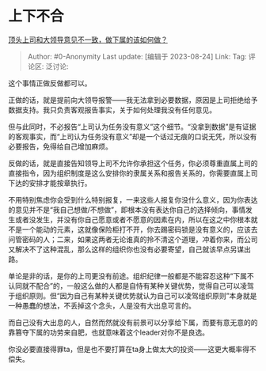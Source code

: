 # 上下不合
[顶头上司和大领导意见不一致，做下属的该如何做？](https://www.zhihu.com/question/618050330/answer/3179774747)

> Author: #0-Anonymity
> Last update: [编辑于 2023-08-24]
> Link:
> Tag:
> 评论区:
> 泛讨论:

这个事情正做反做都可以。

正做的话，就是提前向大领导报警——我无法拿到必要数据，原因是上司拒绝给予数据支持。我只负责客观报告事实，关于如何处理我没有任何意见。

但与此同时，不必报告“上司认为任务没有意义”这个细节。“没拿到数据”是有证据的客观事实，而“上司认为任务没有意义”却是一个话过无痕的口说无凭，所以没有必要报告，免得给自己增加麻烦。

反做的话，就是直接告知领导上司不允许你承担这个任务，你必须尊重直属上司的直接指令，因为组织制度是这么安排你的隶属关系和报告关系的，你需要直属上司下达的安排才能按章执行。

不用特别焦虑你会受到什么特别报复，一来这些人报复你没什么意义，因为你表达的意见并不是“我自己想做/不想做”，即根本没有表达你自己的选择倾向，事情发生或者没发生，并没有你自己愿意或者不愿意的因素在内，所以在这之中你根本就不是一个能动的元素，这就像保险柜打不开，你去踢密码锁是没有意义的，应该去问管密码的人；二来，如果这两者无论谁真的拎不清这个道理，冲着你来，而公司又解决不了这种混乱，那么这样的组织你也没有必要寄望，自己就该早点另谋出路。

单论是非的话，是你的上司更没有前途。组织纪律一般都是不能容忍这种“下属不认同就不配合”的，一般这么做的人都是自恃有某种关键优势，觉得自己可以凌驾于组织原则。但“因为自己有某种关键优势就认为自己可以凌驾组织原则”本身就是一种愚蠢的想法，不丢掉这个念头，人是没有大出息可言的。

而自己没有大出息的人，自然而然就没有前景可以分享给下属，而要有意无意的的靠篡夺下属的功劳来自肥，也就意味着这个leader对你不是良选。

你没必要直接得罪ta，但是也不要打算在ta身上做太大的投资——这更大概率得不偿失。